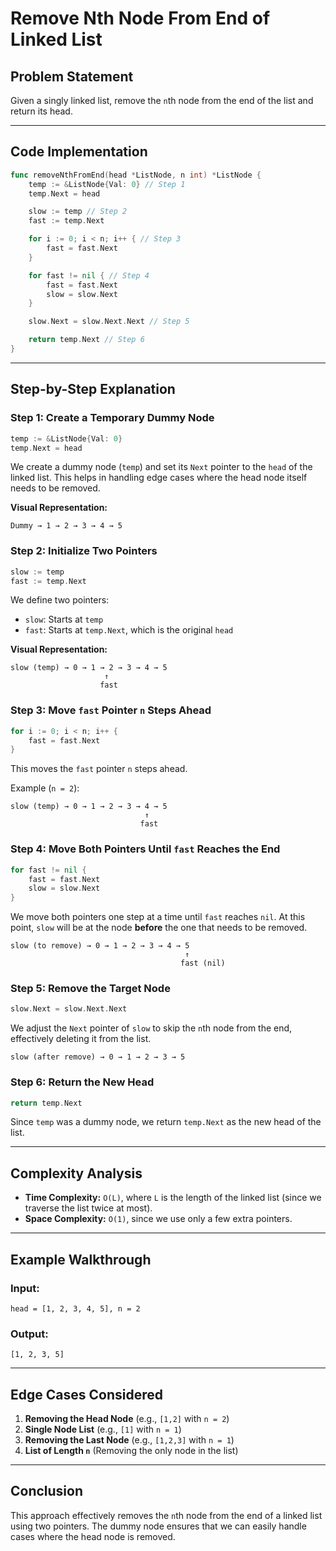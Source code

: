 # Remove Nth Node From End of Linked List

## Problem Statement
Given a singly linked list, remove the `n`th node from the end of the list and return its head.

---

## Code Implementation

```go
func removeNthFromEnd(head *ListNode, n int) *ListNode {
	temp := &ListNode{Val: 0} // Step 1
	temp.Next = head

	slow := temp // Step 2
	fast := temp.Next

	for i := 0; i < n; i++ { // Step 3
		fast = fast.Next
	}

	for fast != nil { // Step 4
		fast = fast.Next
		slow = slow.Next
	}

	slow.Next = slow.Next.Next // Step 5

	return temp.Next // Step 6
}
```

---

## Step-by-Step Explanation

### **Step 1: Create a Temporary Dummy Node**
```go
temp := &ListNode{Val: 0}
temp.Next = head
```
We create a dummy node (`temp`) and set its `Next` pointer to the `head` of the linked list. This helps in handling edge cases where the head node itself needs to be removed.

**Visual Representation:**
```
Dummy → 1 → 2 → 3 → 4 → 5
```

### **Step 2: Initialize Two Pointers**
```go
slow := temp
fast := temp.Next
```
We define two pointers:
- `slow`: Starts at `temp`
- `fast`: Starts at `temp.Next`, which is the original `head`

**Visual Representation:**
```
slow (temp) → 0 → 1 → 2 → 3 → 4 → 5
                     ↑
                    fast
```

### **Step 3: Move `fast` Pointer `n` Steps Ahead**
```go
for i := 0; i < n; i++ {
	fast = fast.Next
}
```
This moves the `fast` pointer `n` steps ahead.

Example (`n = 2`):
```
slow (temp) → 0 → 1 → 2 → 3 → 4 → 5
                              ↑
                             fast
```

### **Step 4: Move Both Pointers Until `fast` Reaches the End**
```go
for fast != nil {
	fast = fast.Next
	slow = slow.Next
}
```
We move both pointers one step at a time until `fast` reaches `nil`.
At this point, `slow` will be at the node **before** the one that needs to be removed.

```
slow (to remove) → 0 → 1 → 2 → 3 → 4 → 5
                                       ↑
                                      fast (nil)
```

### **Step 5: Remove the Target Node**
```go
slow.Next = slow.Next.Next
```
We adjust the `Next` pointer of `slow` to skip the `n`th node from the end, effectively deleting it from the list.

```
slow (after remove) → 0 → 1 → 2 → 3 → 5
```

### **Step 6: Return the New Head**
```go
return temp.Next
```
Since `temp` was a dummy node, we return `temp.Next` as the new head of the list.

---

## Complexity Analysis
- **Time Complexity:** `O(L)`, where `L` is the length of the linked list (since we traverse the list twice at most).
- **Space Complexity:** `O(1)`, since we use only a few extra pointers.

---

## Example Walkthrough
### **Input:**
```
head = [1, 2, 3, 4, 5], n = 2
```
### **Output:**
```
[1, 2, 3, 5]
```

---

## Edge Cases Considered
1. **Removing the Head Node** (e.g., `[1,2]` with `n = 2`)
2. **Single Node List** (e.g., `[1]` with `n = 1`)
3. **Removing the Last Node** (e.g., `[1,2,3]` with `n = 1`)
4. **List of Length `n`** (Removing the only node in the list)

---

## Conclusion
This approach effectively removes the `n`th node from the end of a linked list using two pointers. The dummy node ensures that we can easily handle cases where the head node is removed.

